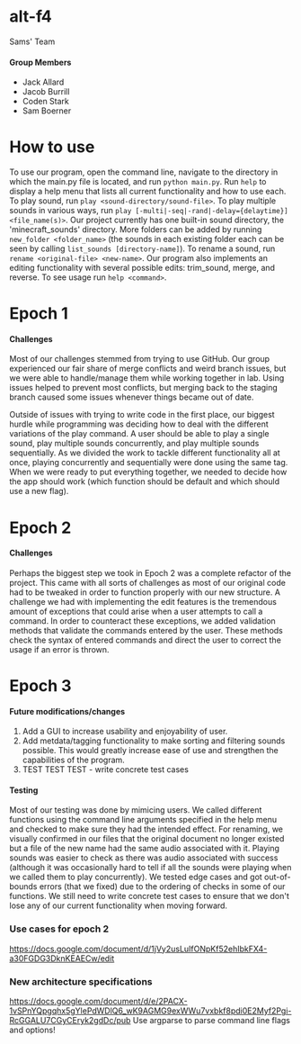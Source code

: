 # alt-f4
Sams' Team

#### Group Members
- Jack Allard
- Jacob Burrill
- Coden Stark
- Sam Boerner

# How to use
To use our program, open the command line, navigate to the directory in which the main.py file is located, and run `python main.py`. Run `help` to display a help menu that lists all current functionality and how to use each. To play sound, run `play <sound-directory/sound-file>`. To play multiple sounds in various ways, run `play [-multi|-seq|-rand|-delay={delaytime}] <file_name(s)>`. Our project currently has one built-in sound directory, the 'minecraft_sounds' directory. More folders can be added by running `new_folder <folder_name>` (the sounds in each existing folder each can be seen by calling `list_sounds [directory-name]`). To rename a sound, run `rename <original-file> <new-name>`. Our program also implements an editing functionality with several possible edits: trim_sound, merge, and reverse. To see usage run `help <command>`.  

# Epoch 1

#### Challenges
Most of our challenges stemmed from trying to use GitHub. Our group experienced our fair share of merge conflicts and weird branch issues, but we were able to handle/manage them while working together in lab. Using issues helped to prevent most conflicts, but merging back to the staging branch caused some issues whenever things became out of date. 

Outside of issues with trying to write code in the first place, our biggest hurdle while programming was deciding how to deal with the different variations of the play command. A user should be able to play a single sound, play multiple sounds concurrently, and play multiple sounds sequentially. As we divided the work to tackle different functionality all at once, playing concurrently and sequentially were done using the same tag. When we were ready to put everything together, we needed to decide how the app should work (which function should be default and which should use a new flag).

# Epoch 2 

#### Challenges
Perhaps the biggest step we took in Epoch 2 was a complete refactor of the project. This came with all sorts of challenges as most of our original code had to be tweaked in order to function properly with our new structure. A challenge we had with implementing the edit features is the tremendous amount of exceptions that could arise when a user attempts to call a command. In order to counteract these exceptions, we added validation methods that validate the commands entered by the user. These methods check the syntax of entered commands and direct the user to correct the usage if an error is thrown. 

# Epoch 3

#### Future modifications/changes
 1. Add a GUI to increase usability and enjoyability of user. 
 2. Add metdata/tagging functionality to make sorting and filtering sounds possible. This would greatly increase ease of use and strengthen the capabilities of the program.
 3. TEST TEST TEST - write concrete test cases

#### Testing
Most of our testing was done by mimicing users. We called different functions using the command line arguments specified in the help menu and checked to make sure they had the intended effect. For renaming, we visually confirmed in our files that the original document no longer existed but a file of the new name had the same audio associated with it. Playing sounds was easier to check as there was audio associated with success (although it was occasionally hard to tell if all the sounds were playing when we called them to play concurrently). We tested edge cases and got out-of-bounds errors (that we fixed) due to the ordering of checks in some of our functions. We still need to write concrete test cases to ensure that we don't lose any of our current functionality when moving forward. 

### Use cases for epoch 2
https://docs.google.com/document/d/1jVy2usLuIfONpKf52ehIbkFX4-a30FGDG3DknKEAECw/edit 

### New architecture specifications
https://docs.google.com/document/d/e/2PACX-1vSPnYQpgqhx5gYlePdWDlQ6_wK9AGMG9exWWu7vxbkf8pdi0E2Myf2Pgi-RcGGALU7CGyCEryk2gdDc/pub
Use argparse to parse command line flags and options!
